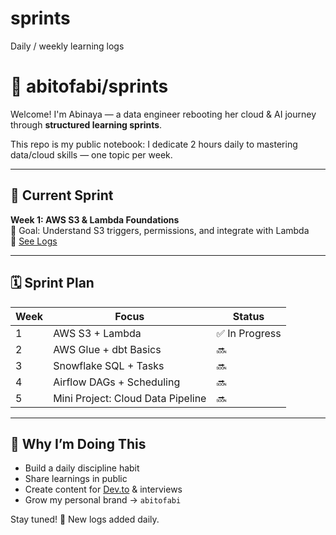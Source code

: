 # sprints
Daily / weekly learning logs
# 🧠 abitofabi/sprints

Welcome! I'm Abinaya — a data engineer rebooting her cloud & AI journey through **structured learning sprints**.

This repo is my public notebook: I dedicate 2 hours daily to mastering data/cloud skills — one topic per week.

---

## 🚀 Current Sprint

**Week 1: AWS S3 & Lambda Foundations**  
🎯 Goal: Understand S3 triggers, permissions, and integrate with Lambda  
📁 [See Logs](./week-01-aws-foundations/README.md)

---

## 🗓️ Sprint Plan

| Week | Focus | Status |
|------|-------|--------|
| 1 | AWS S3 + Lambda | ✅ In Progress |
| 2 | AWS Glue + dbt Basics | 🔜 |
| 3 | Snowflake SQL + Tasks | 🔜 |
| 4 | Airflow DAGs + Scheduling | 🔜 |
| 5 | Mini Project: Cloud Data Pipeline | 🔜 |

---

## 💬 Why I’m Doing This

- Build a daily discipline habit  
- Share learnings in public  
- Create content for [Dev.to](https://dev.to/abitofabi) & interviews  
- Grow my personal brand → `abitofabi`

Stay tuned! 🔁 New logs added daily.
